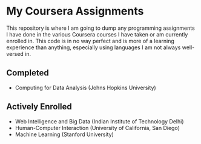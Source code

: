 My Coursera Assignments
==============
This repository is where I am going to dump any programming assignments I have done in the various Coursera courses I have taken or am currently enrolled in.  This code is in no way perfect and is more of a learning experience than anything, especially using languages I am not always well-versed in. 

Completed
-------------
- Computing for Data Analysis (Johns Hopkins University)


Actively Enrolled
-------------
- Web Intelligence and Big Data (Indian Institute of Technology Delhi)
- Human-Computer Interaction (University of California, San Diego) 
- Machine Learning (Stanford University) 
